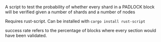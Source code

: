 A script to test the probability of whether every shard in a PADLOCK block will
be verified given a number of shards and a number of nodes

Requires rust-script. Can be installed with `cargo install rust-script`

success rate refers to the percentage of blocks where every section would have
been validated.
